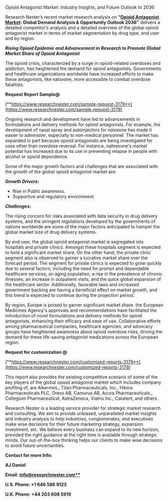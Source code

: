 ﻿Opioid Antagonist Market: Industry Insights, and Future Outlook to 2036

Research Nester’s recent market research analysis on **“[Opioid Antagonist Market](https://www.researchnester.com/reports/opioid-antagonist-market/3179): Global Demand Analysis & Opportunity Outlook 2036”** delivers a detailed competitor’s analysis and a detailed overview of the global opioid antagonist market in terms of market segmentation by drug type, end user and by region. 

***Rising Opioid Epidemic and Advancement in Research to Promote Global Market Share of Opioid Antagonist*** 

The opioid crisis, characterized by a surge in opioid-related overdoses and addiction, has heightened the demand for opioid antagonists. Governments and healthcare organizations worldwide have increased efforts to make these antagonists, like naloxone, more accessible to combat overdose fatalities.

**Request Report Sample@** 

[**https://www.researchnester.com/sample-request-3179**](https://www.researchnester.com/sample-request-3179)

Ongoing research and development have led to advancements in formulations and delivery methods for opioid antagonists. For example, the development of nasal spray and autoinjectors for naloxone has made it easier to administer, especially to non-medical personnel. The market has expanded in part because opioid antagonists are being investigated for uses other than overdose reversal. For instance, naltrexone's market potential has increased due to its use in preventing relapse in people with alcohol or opioid dependence.

Some of the major growth factors and challenges that are associated with the growth of the global opioid antagonist market are:

***Growth Drivers:***

- Rise in Public awareness. 
- Supportive and regulatory environment 

***Challenges:***

The rising concern for risks associated with data security in drug delivery systems, and the stringent regulations developed by the governments of nations worldwide are some of the major factors anticipated to hamper the global market size of drug delivery systems.

By end user, the global opioid antagonist market is segregated into hospitals and private clinics. Amongst these hospitals segment is expected to hold a significant market share. On the other hand, the private clinic segment also is observed to garner a lucrative market share over the forecast period. The segment for private clinics is expected to grow quickly due to several factors, including the need for prompt and dependable healthcare services, an aging population, a rise in the prevalence of chronic illnesses, an increase in outpatient visits, and the quick global expansion of the healthcare sector. Additionally, favorable laws and increased government backing are having a beneficial effect on market growth, and this trend is expected to continue during the projection period.

By region, Europe is poised to garner significant market share. the European Medicines Agency's approvals and recommendations have facilitated the introduction of novel formulations and delivery methods for opioid antagonists, enhancing their efficacy and ease of use. Collaborative efforts among pharmaceutical companies, healthcare agencies, and advocacy groups have heightened awareness about opioid overdose risks, driving the demand for these life-saving antagonist medications across the European region.

**Request for customization @**

[**https://www.researchnester.com/customized-reports-3179**](https://www.researchnester.com/customized-reports-3179)

This report also provides the existing competitive scenario of some of the key players of the global opioid antagonist market which includes company profiling of, are Alkermes., Titan Pharmaceuticals, Inc., Hikma Pharmaceuticals PLC, Orexo AB, Camurus AB, Acura Pharmaceuticals., Collegium Pharmaceutical, AstraZeneca, Viatris Inc., Catalent,  and others.      

Research Nester is a leading service provider for strategic market research and consulting. We aim to provide unbiased, unparalleled market insights and industry analysis to help industries, conglomerates, and executives make wise decisions for their future marketing strategy, expansion investment, etc. We believe every business can expand to its new horizon, provided the right guidance at the right time is available through strategic minds. Our out-of-the-box thinking helps our clients to make wise decisions to avoid future uncertainties.

**Contact for more Info:**

**AJ Daniel**

**Email: [info@researchnester.com**](mailto:info@researchnester.com)**

**U.S. Phone: +1 646 586 9123** 

**U.K. Phone: +44 203 608 5919**



